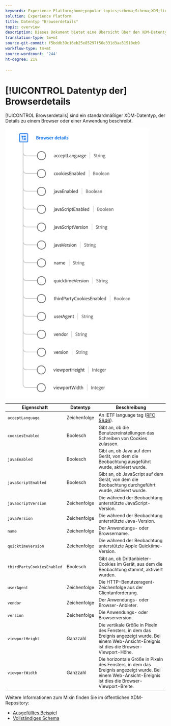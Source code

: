 ```yaml
---
keywords: Experience Platform;home;popular topics;schema;Schema;XDM;fields;schemas;Schemas;browser;browser details;datatype;data-type;data type;
solution: Experience Platform
title: Datentyp "Browserdetails"
topic: overview
description: Dieses Dokument bietet eine Übersicht über den XDM-Datentyp von Browserdetails.
translation-type: tm+mt
source-git-commit: f5bddb39c16eb25e85297f56e331d3aa51510eb9
workflow-type: tm+mt
source-wordcount: '244'
ht-degree: 21%

---
```



# [!UICONTROL Datentyp der] Browserdetails

[!UICONTROL Browserdetails] sind ein standardmäßiger XDM-Datentyp, der Details zu einem Browser oder einer Anwendung beschreibt.

<img src="../images/data-types/browser-details.png" width="450" /><br />

| Eigenschaft | Datentyp | Beschreibung |
| --- | --- | --- |
| `acceptLanguage` | Zeichenfolge | An IETF language tag ([RFC 5646](https://tools.ietf.org/html/rfc5646)). |
| `cookiesEnabled` | Boolesch | Gibt an, ob die Benutzereinstellungen das Schreiben von Cookies zulassen. |
| `javaEnabled` | Boolesch | Gibt an, ob Java auf dem Gerät, von dem die Beobachtung ausgeführt wurde, aktiviert wurde. |
| `javaScriptEnabled` | Boolesch | Gibt an, ob JavaScript auf dem Gerät, von dem die Beobachtung durchgeführt wurde, aktiviert wurde. |
| `javaScriptVersion` | Zeichenfolge | Die während der Beobachtung unterstützte JavaScript-Version. |
| `javaVersion` | Zeichenfolge | Die während der Beobachtung unterstützte Java-Version. |
| `name` | Zeichenfolge | Der Anwendungs- oder Browsername. |
| `quicktimeVersion` | Zeichenfolge | Die während der Beobachtung unterstützte Apple Quicktime-Version. |
| `thirdPartyCookiesEnabled` | Boolesch | Gibt an, ob Drittanbieter-Cookies im Gerät, aus dem die Beobachtung stammt, aktiviert wurden. |
| `userAgent` | Zeichenfolge | Die HTTP-Benutzeragent-Zeichenfolge aus der Clientanforderung. |
| `vendor` | Zeichenfolge | Der Anwendungs- oder Browser-Anbieter. |
| `version` | Zeichenfolge | Die Anwendungs- oder Browserversion. |
| `viewportHeight` | Ganzzahl | Die vertikale Größe in Pixeln des Fensters, in dem das Ereignis angezeigt wurde. Bei einem Web-Ansicht-Ereignis ist dies die Browser-Viewport-Höhe. |
| `viewportWidth` | Ganzzahl | Die horizontale Größe in Pixeln des Fensters, in dem das Ereignis angezeigt wurde. Bei einem Web-Ansicht-Ereignis ist dies die Browser-Viewport-Breite. |

Weitere Informationen zum Mixin finden Sie im öffentlichen XDM-Repository:

* [Ausgefülltes Beispiel](https://github.com/adobe/xdm/blob/master/components/datatypes/browserdetails.example.1.json)
* [Vollständiges Schema](https://github.com/adobe/xdm/blob/master/components/datatypes/browserdetails.schema.json)